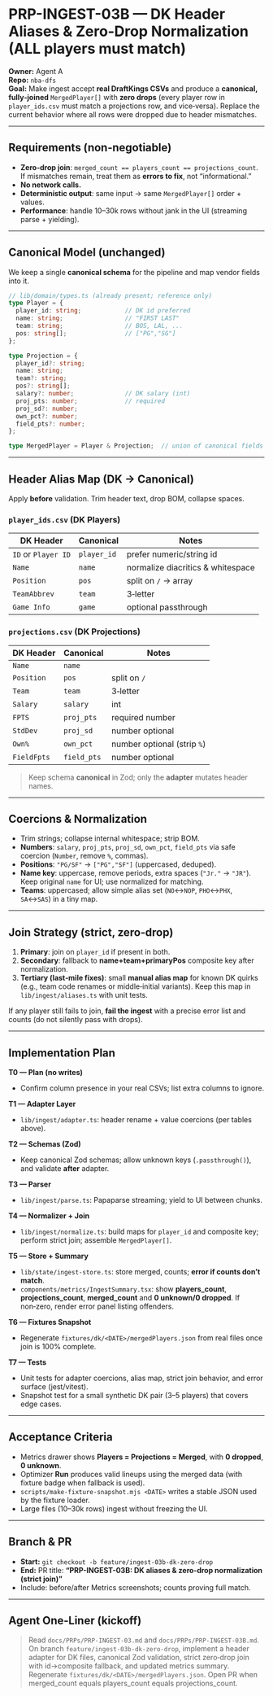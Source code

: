 # PRP-INGEST-03B — DK Header Aliases & Zero‑Drop Normalization (ALL players must match)

**Owner:** Agent A  
**Repo:** `nba-dfs`  
**Goal:** Make ingest accept **real DraftKings CSVs** and produce a **canonical, fully‑joined** `MergedPlayer[]` with **zero drops** (every player row in `player_ids.csv` must match a projections row, and vice‑versa). Replace the current behavior where all rows were dropped due to header mismatches.

---

## Requirements (non‑negotiable)

- **Zero‑drop join**: `merged_count == players_count == projections_count`. If mismatches remain, treat them as **errors to fix**, not “informational.”
- **No network calls.**
- **Deterministic output**: same input → same `MergedPlayer[]` order + values.
- **Performance**: handle 10–30k rows without jank in the UI (streaming parse + yielding).

---

## Canonical Model (unchanged)

We keep a single **canonical schema** for the pipeline and map vendor fields into it.

```ts
// lib/domain/types.ts (already present; reference only)
type Player = {
  player_id: string;            // DK id preferred
  name: string;                 // "FIRST LAST"
  team: string;                 // BOS, LAL, ...
  pos: string[];                // ["PG","SG"]
};

type Projection = {
  player_id?: string;
  name: string;
  team?: string;
  pos?: string[];
  salary?: number;              // DK salary (int)
  proj_pts: number;             // required
  proj_sd?: number;
  own_pct?: number;
  field_pts?: number;
};

type MergedPlayer = Player & Projection;  // union of canonical fields
```

---

## Header Alias Map (DK → Canonical)

Apply **before** validation. Trim header text, drop BOM, collapse spaces.

### `player_ids.csv` (DK Players)
| DK Header      | Canonical  | Notes |
|---|---|---|
| `ID` or `Player ID` | `player_id` | prefer numeric/string id |
| `Name`        | `name`     | normalize diacritics & whitespace |
| `Position`    | `pos`      | split on `/` → array |
| `TeamAbbrev`  | `team`     | 3‑letter |
| `Game Info`   | `game`     | optional passthrough |

### `projections.csv` (DK Projections)
| DK Header  | Canonical   | Notes |
|---|---|---|
| `Name`     | `name`      | |
| `Position` | `pos`       | split on `/` |
| `Team`     | `team`      | 3‑letter |
| `Salary`   | `salary`    | int |
| `FPTS`     | `proj_pts`  | required number |
| `StdDev`   | `proj_sd`   | number optional |
| `Own%`     | `own_pct`   | number optional (strip `%`) |
| `FieldFpts`| `field_pts` | number optional |

> Keep schema **canonical** in Zod; only the **adapter** mutates header names.

---

## Coercions & Normalization

- Trim strings; collapse internal whitespace; strip BOM.
- **Numbers**: `salary`, `proj_pts`, `proj_sd`, `own_pct`, `field_pts` via safe coercion (`Number`, remove `%`, commas).
- **Positions**: `"PG/SF"` → `["PG","SF"]` (uppercased, deduped).
- **Name key**: uppercase, remove periods, extra spaces (`"Jr."` → `"JR"`). Keep original `name` for UI; use normalized for matching.
- **Teams**: uppercased; allow simple alias set (`NO`↔`NOP`, `PHO`↔`PHX`, `SA`↔`SAS`) in a tiny map.

---

## Join Strategy (strict, zero‑drop)

1. **Primary**: join on `player_id` if present in both.
2. **Secondary**: fallback to **name+team+primaryPos** composite key after normalization.
3. **Tertiary (last‑mile fixes)**: small **manual alias map** for known DK quirks (e.g., team code renames or middle‑initial variants). Keep this map in `lib/ingest/aliases.ts` with unit tests.

If any player still fails to join, **fail the ingest** with a precise error list and counts (do not silently pass with drops).

---

## Implementation Plan

**T0 — Plan (no writes)**  
- Confirm column presence in your real CSVs; list extra columns to ignore.

**T1 — Adapter Layer**  
- `lib/ingest/adapter.ts`: header rename + value coercions (per tables above).

**T2 — Schemas (Zod)**  
- Keep canonical Zod schemas; allow unknown keys (`.passthrough()`), and validate **after** adapter.

**T3 — Parser**  
- `lib/ingest/parse.ts`: Papaparse streaming; yield to UI between chunks.

**T4 — Normalizer + Join**  
- `lib/ingest/normalize.ts`: build maps for `player_id` and composite key; perform strict join; assemble `MergedPlayer[]`.

**T5 — Store + Summary**  
- `lib/state/ingest-store.ts`: store merged, counts; **error if counts don’t match**.  
- `components/metrics/IngestSummary.tsx`: show **players_count**, **projections_count**, **merged_count** and **0 unknown/0 dropped**. If non‑zero, render error panel listing offenders.

**T6 — Fixtures Snapshot**  
- Regenerate `fixtures/dk/<DATE>/mergedPlayers.json` from real files once join is 100% complete.

**T7 — Tests**  
- Unit tests for adapter coercions, alias map, strict join behavior, and error surface (jest/vitest).  
- Snapshot test for a small synthetic DK pair (3–5 players) that covers edge cases.

---

## Acceptance Criteria

- Metrics drawer shows **Players = Projections = Merged**, with **0 dropped**, **0 unknown**.  
- Optimizer **Run** produces valid lineups using the merged data (with fixture badge when fallback is used).  
- `scripts/make-fixture-snapshot.mjs <DATE>` writes a stable JSON used by the fixture loader.  
- Large files (10–30k rows) ingest without freezing the UI.

---

## Branch & PR

- **Start:** `git checkout -b feature/ingest-03b-dk-zero-drop`  
- **End:** PR title: **“PRP-INGEST-03B: DK aliases & zero‑drop normalization (strict join)”**  
- Include: before/after Metrics screenshots; counts proving full match.

---

## Agent One‑Liner (kickoff)

> Read `docs/PRPs/PRP-INGEST-03.md` and `docs/PRPs/PRP-INGEST-03B.md`. On branch `feature/ingest-03b-dk-zero-drop`, implement a header adapter for DK files, canonical Zod validation, strict zero‑drop join with id→composite fallback, and updated metrics summary. Regenerate `fixtures/dk/<DATE>/mergedPlayers.json`. Open PR when merged_count equals players_count equals projections_count.
